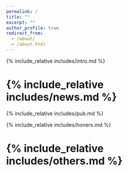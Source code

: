 ```yaml
---
permalink: /
title: ""
excerpt: ""
author_profile: true
redirect_from: 
  - /about/
  - /about.html
---
```


<span class='anchor' id='about-me'></span>
{% include_relative includes/intro.md %}

# {% include_relative includes/news.md %}

{% include_relative includes/pub.md %}

{% include_relative includes/honers.md %}

# {% include_relative includes/others.md %}
